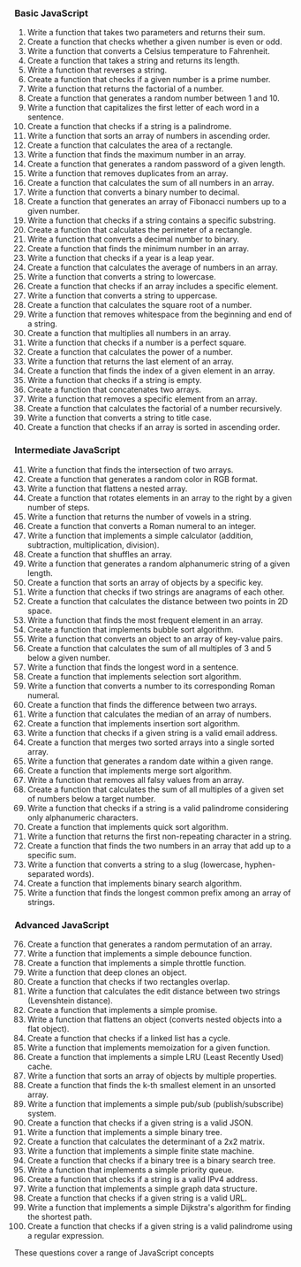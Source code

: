 
### Basic JavaScript
1. Write a function that takes two parameters and returns their sum.
2. Create a function that checks whether a given number is even or odd.
3. Write a function that converts a Celsius temperature to Fahrenheit.
4. Create a function that takes a string and returns its length.
5. Write a function that reverses a string.
6. Create a function that checks if a given number is a prime number.
7. Write a function that returns the factorial of a number.
8. Create a function that generates a random number between 1 and 10.
9. Write a function that capitalizes the first letter of each word in a sentence.
10. Create a function that checks if a string is a palindrome.
11. Write a function that sorts an array of numbers in ascending order.
12. Create a function that calculates the area of a rectangle.
13. Write a function that finds the maximum number in an array.
14. Create a function that generates a random password of a given length.
15. Write a function that removes duplicates from an array.
16. Create a function that calculates the sum of all numbers in an array.
17. Write a function that converts a binary number to decimal.
18. Create a function that generates an array of Fibonacci numbers up to a given number.
19. Write a function that checks if a string contains a specific substring.
20. Create a function that calculates the perimeter of a rectangle.
21. Write a function that converts a decimal number to binary.
22. Create a function that finds the minimum number in an array.
23. Write a function that checks if a year is a leap year.
24. Create a function that calculates the average of numbers in an array.
25. Write a function that converts a string to lowercase.
26. Create a function that checks if an array includes a specific element.
27. Write a function that converts a string to uppercase.
28. Create a function that calculates the square root of a number.
29. Write a function that removes whitespace from the beginning and end of a string.
30. Create a function that multiplies all numbers in an array.
31. Write a function that checks if a number is a perfect square.
32. Create a function that calculates the power of a number.
33. Write a function that returns the last element of an array.
34. Create a function that finds the index of a given element in an array.
35. Write a function that checks if a string is empty.
36. Create a function that concatenates two arrays.
37. Write a function that removes a specific element from an array.
38. Create a function that calculates the factorial of a number recursively.
39. Write a function that converts a string to title case.
40. Create a function that checks if an array is sorted in ascending order.

### Intermediate JavaScript
41. Write a function that finds the intersection of two arrays.
42. Create a function that generates a random color in RGB format.
43. Write a function that flattens a nested array.
44. Create a function that rotates elements in an array to the right by a given number of steps.
45. Write a function that returns the number of vowels in a string.
46. Create a function that converts a Roman numeral to an integer.
47. Write a function that implements a simple calculator (addition, subtraction, multiplication, division).
48. Create a function that shuffles an array.
49. Write a function that generates a random alphanumeric string of a given length.
50. Create a function that sorts an array of objects by a specific key.
51. Write a function that checks if two strings are anagrams of each other.
52. Create a function that calculates the distance between two points in 2D space.
53. Write a function that finds the most frequent element in an array.
54. Create a function that implements bubble sort algorithm.
55. Write a function that converts an object to an array of key-value pairs.
56. Create a function that calculates the sum of all multiples of 3 and 5 below a given number.
57. Write a function that finds the longest word in a sentence.
58. Create a function that implements selection sort algorithm.
59. Write a function that converts a number to its corresponding Roman numeral.
60. Create a function that finds the difference between two arrays.
61. Write a function that calculates the median of an array of numbers.
62. Create a function that implements insertion sort algorithm.
63. Write a function that checks if a given string is a valid email address.
64. Create a function that merges two sorted arrays into a single sorted array.
65. Write a function that generates a random date within a given range.
66. Create a function that implements merge sort algorithm.
67. Write a function that removes all falsy values from an array.
68. Create a function that calculates the sum of all multiples of a given set of numbers below a target number.
69. Write a function that checks if a string is a valid palindrome considering only alphanumeric characters.
70. Create a function that implements quick sort algorithm.
71. Write a function that returns the first non-repeating character in a string.
72. Create a function that finds the two numbers in an array that add up to a specific sum.
73. Write a function that converts a string to a slug (lowercase, hyphen-separated words).
74. Create a function that implements binary search algorithm.
75. Write a function that finds the longest common prefix among an array of strings.

### Advanced JavaScript
76. Create a function that generates a random permutation of an array.
77. Write a function that implements a simple debounce function.
78. Create a function that implements a simple throttle function.
79. Write a function that deep clones an object.
80. Create a function that checks if two rectangles overlap.
81. Write a function that calculates the edit distance between two strings (Levenshtein distance).
82. Create a function that implements a simple promise.
83. Write a function that flattens an object (converts nested objects into a flat object).
84. Create a function that checks if a linked list has a cycle.
85. Write a function that implements memoization for a given function.
86. Create a function that implements a simple LRU (Least Recently Used) cache.
87. Write a function that sorts an array of objects by multiple properties.
88. Create a function that finds the k-th smallest element in an unsorted array.
89. Write a function that implements a simple pub/sub (publish/subscribe) system.
90. Create a function that checks if a given string is a valid JSON.
91. Write a function that implements a simple binary tree.
92. Create a function that calculates the determinant of a 2x2 matrix.
93. Write a function that implements a simple finite state machine.
94. Create a function that checks if a binary tree is a binary search tree.
95. Write a function that implements a simple priority queue.
96. Create a function that checks if a string is a valid IPv4 address.
97. Write a function that implements a simple graph data structure.
98. Create a function that checks if a given string is a valid URL.
99. Write a function that implements a simple Dijkstra's algorithm for finding the shortest path.
100. Create a function that checks if a given string is a valid palindrome using a regular expression.

These questions cover a range of JavaScript concepts